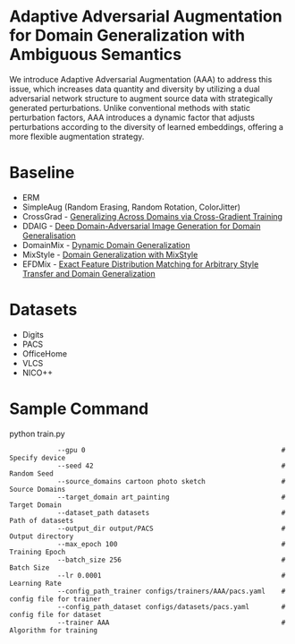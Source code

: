 # Adaptive Adversarial Augmentation for Domain Generalization with Ambiguous Semantics

We introduce Adaptive Adversarial Augmentation (AAA) to address this issue, which increases data quantity and diversity by utilizing a dual adversarial network structure to augment source data with strategically generated perturbations.
Unlike conventional methods with static perturbation factors, AAA introduces a dynamic factor that adjusts perturbations according to the diversity of learned embeddings, offering a more flexible augmentation strategy.

# Baseline
* ERM
* SimpleAug (Random Erasing, Random Rotation, ColorJitter)
* CrossGrad - [Generalizing Across Domains via Cross-Gradient Training](https://openreview.net/forum?id=r1Dx7fbCW)
* DDAIG - [Deep Domain-Adversarial Image Generation for Domain Generalisation](https://arxiv.org/abs/2003.06054)
* DomainMix - [Dynamic Domain Generalization](https://arxiv.org/abs/2205.13913)
* MixStyle - [Domain Generalization with MixStyle](https://openreview.net/forum?id=6xHJ37MVxxp)
* EFDMix - [Exact Feature Distribution Matching for Arbitrary Style Transfer and Domain Generalization](https://arxiv.org/abs/2203.07740)

# Datasets
* Digits
* PACS
* OfficeHome
* VLCS
* NICO++

# Sample Command

python train.py

                --gpu 0                                                 # Specify device
                --seed 42                                               # Random Seed
                --source_domains cartoon photo sketch                   # Source Domains
                --target_domain art_painting                            # Target Domain
                --dataset_path datasets                                 # Path of datasets
                --output_dir output/PACS                                # Output directory 
                --max_epoch 100                                         # Training Epoch
                --batch_size 256                                        # Batch Size
                --lr 0.0001                                             # Learning Rate 
                --config_path_trainer configs/trainers/AAA/pacs.yaml    # config file for trainer
                --config_path_dataset configs/datasets/pacs.yaml        # config file for dataset
                --trainer AAA                                           # Algorithm for training

